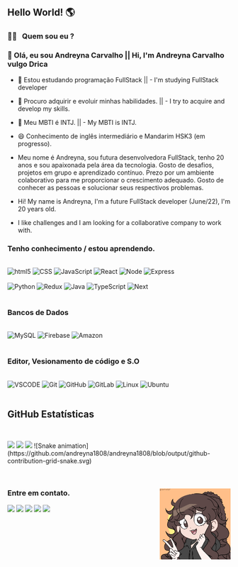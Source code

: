 ## Hello World! 🌎 

### 👨‍💻 &nbsp; Quem sou eu ?
### 👋 Olá, eu sou Andreyna Carvalho || Hi, I'm Andreyna Carvalho vulgo Drica

- 🔭 Estou estudando programação FullStack || -  I'm studying FullStack developer
- 👯 Procuro adquirir e evoluir minhas habilidades. || - I try to acquire and develop my skills.
- 💬 Meu MBTI é INTJ. || - My MBTI is INTJ.


- 😄 Conhecimento de inglês intermediário e Mandarim HSK3 (em progresso).

 -  Meu nome é Andreyna, sou futura desenvolvedora FullStack, tenho 20 anos e sou apaixonada pela área da tecnologia. Gosto de desafios, projetos em grupo e aprendizado contínuo. Prezo por um ambiente colaborativo para me proporcionar o crescimento adequado. Gosto de conhecer as pessoas e solucionar seus respectivos problemas.

- Hi! My name is Andreyna, I'm a future FullStack developer (June/22), I'm 20 years old.
- I like challenges and I am looking for a collaborative company to work with. 

### Tenho conhecimento / estou aprendendo. 
<div>
  <br/>
  <img alt="html5" src="https://img.shields.io/badge/html5-%23E34F26.svg?style=for-the-badge&logo=html5&logoColor=white" />
  <img alt="CSS" src="https://img.shields.io/badge/css3-%231572B6.svg?style=for-the-badge&logo=css3&logoColor=white" />
  <img alt="JavaScript" src="https://img.shields.io/badge/javascript-%23323330.svg?style=for-the-badge&logo=javascript&logoColor=%23F7DF1E"/>
  <img alt="React" src="https://img.shields.io/badge/react-%2320232a.svg?style=for-the-badge&logo=react&logoColor=%2361DAFB"/>
  <img alt="Node" src="https://img.shields.io/badge/node.js-6DA55F?style=for-the-badge&logo=node.js&logoColor=white"/>
  <img alt="Express" src="https://img.shields.io/badge/express.js-%23404d59.svg?style=for-the-badge&logo=express&logoColor=%2361DAFB"/>
</div>
<div><br/>
 <img alt="Python" src="https://img.shields.io/badge/python-3670A0?style=for-the-badge&logo=python&logoColor=ffdd54">
 <img alt="Redux" src="https://img.shields.io/badge/redux-%23593d88.svg?style=for-the-badge&logo=redux&logoColor=white"/>
 <img alt="Java" src="https://img.shields.io/badge/java-white?style=for-the-badge&logo=java&logoColor=orangered">
 <img alt="TypeScript" src="https://img.shields.io/badge/typescript-%23007ACC.svg?style=for-the-badge&logo=typescript&logoColor=white"/>
 <img alt="Next" src="https://img.shields.io/badge/Redux-593D88?style=for-the-badge&logo=redux&logoColor=white"/>
</div><br/>

### Bancos de Dados
<div><br/>
  <img alt="MySQL" src="https://img.shields.io/badge/MySQL-00000F?style=for-the-badge&logo=mysql&logoColor=white"/>
  <img alt="Firebase" src="https://img.shields.io/badge/firebase-00000F?style=for-the-badge&logo=firebase&logoColor=white"/>
  <img alt="Amazon" src="https://img.shields.io/badge/AWS-%23FF9900.svg?style=for-the-badge&logo=amazon-aws&logoColor=white"/>
</div> <br/>

### Editor, Vesionamento de código e S.O
<div><br/>
  <img alt="VSCODE" src="https://img.shields.io/badge/Visual_Studio_Code-0078D4?style=for-the-badge&logo=visual%20studio%20code&logoColor=white"/>
  <img alt="Git" src="https://img.shields.io/badge/Git-F05032?style=for-the-badge&logo=git&logoColor=white"/>
  <img alt="GitHub" src="https://img.shields.io/badge/GitHub-100000?style=for-the-badge&logo=github&logoColor=white"/>
  <img alt="GitLab" src="https://img.shields.io/badge/GitLab-330F63?style=for-the-badge&logo=gitlab&logoColor=white"/>
  <img alt="Linux" src="https://img.shields.io/badge/Linux-FCC624?style=for-the-badge&logo=linux&logoColor=black"/>
  <img alt="Ubuntu" src="https://img.shields.io/badge/Ubuntu-E95420?style=for-the-badge&logo=ubuntu&logoColor=white"/>
</div> <br/>



## **GitHub Estatísticas**

<br/>
<p align="left">
   <img width="39.5%" src="https://github-readme-stats.vercel.app/api?username=andreyna1808&show_icons=true&theme=gruvbox&hide_border=true" />
   <img width="39.5%" src="https://github-readme-streak-stats.herokuapp.com/?user=andreyna1808&theme=gruvbox&hide_border=true" />
   <img width="40%" src="https://github-readme-stats.vercel.app/api/top-langs/?username=andreyna1808&layout=compact&theme=gruvbox" />
   ![Snake animation](https://github.com/andreyna1808/andreyna1808/blob/output/github-contribution-grid-snake.svg)
</p>

<br>

<div>
 <img align="right" src="meu.gif" alt="meu.gif" height="160" width="160">

 ### Entre em contato.
<div> 
  <a href="https://www.youtube.com/channel/UCBIL9fcbrliSq_cGxqHr6sA" target="_blank"><img src="https://img.shields.io/badge/YouTube-FF0000?style=for-the-badge&logo=youtube&logoColor=white" target="_blank"></a>
  <a href="https://www.instagram.com/devdrica/" target="_blank"><img src="https://img.shields.io/badge/-Instagram-%23E4405F?style=for-the-badge&logo=instagram&logoColor=white" target="_blank"></a>
  <a href = "mailto: andreyna.m.carvalho@gmail.com"><img src="https://img.shields.io/badge/-Gmail-%23333?style=for-the-badge&logo=gmail&logoColor=white" target="_blank"></a>
  <a href="https://www.linkedin.com/in/andreyna-carvalho-997273231/" target="_blank"><img src="https://img.shields.io/badge/-LinkedIn-%230077B5?style=for-the-badge&logo=linkedin&logoColor=white" target="_blank"></a> 
  <a href="https://wa.me/5548991052198" target="_blank"><img src="https://img.shields.io/badge/WhatsApp-25D366?style=for-the-badge&logo=whatsapp&logoColor=white"target="_blank"></a> 
  
</div>
  
</div> 
  
